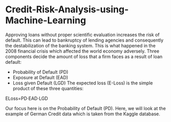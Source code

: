 # Credit-Risk-Analysis-using-Machine-Learning
Approving loans without proper scientific evaluation increases the risk of default. This can lead to bankruptcy of lending agencies and consequently the destabilization of the banking system. This is what happened in the 2008 financial crisis which affected the world economy adversely. Three components decide the amount of loss that a firm faces as a result of loan default:

* Probability of Default (PD)
* Exposure at Default (EAD)
* Loss given Default (LGD)
The expected loss (E-Loss) is the simple product of these three quantities:

ELoss=PD⋅EAD⋅LGD

Our focus here is on the Probability of Default (PD). Here, we will look at the example of German Credit data which is taken from the Kaggle database.
